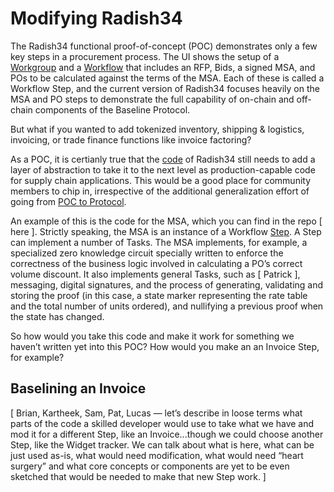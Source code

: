 # Modifying Radish34

The Radish34 functional proof-of-concept \(POC\) demonstrates only a few key steps in a procurement process. The UI shows the setup of a [Workgroup](../baseline-basics/glossary.md#workgroup) and a [Workflow](../baseline-basics/glossary.md#workflow) that includes an RFP, Bids, a signed MSA, and POs to be calculated against the terms of the MSA. Each of these is called a Workflow Step, and the current version of Radish34 focuses heavily on the MSA and PO steps to demonstrate the full capability of on-chain and off-chain components of the Baseline Protocol.

But what if you wanted to add tokenized inventory, shipping & logistics, invoicing, or trade finance functions like invoice factoring? 

As a POC, it is certianly true that the [code](https://github.com/ethereum-oasis/baseline) of Radish34 still needs to add a layer of abstraction to take it to the next level as production-capable code for supply chain applications. This would be a good place for community members to chip in, irrespective of the additional generalization effort of going from [POC to Protocol](poc-to-protocol.md). 

An example of this is the code for the MSA, which you can find in the repo \[ here \]. Strictly speaking, the MSA is an instance of a Workflow [Step](../baseline-basics/glossary.md#step). A Step can implement a number of Tasks. The MSA implements, for example, a specialized zero knowledge circuit specially written to enforce the correctness of the business logic involved in calculating a PO’s correct volume discount. It also implements general Tasks, such as \[ Patrick \], messaging, digital signatures, and the process of generating, validating and storing the proof \(in this case, a state marker representing the rate table and the total number of units ordered\), and nullifying a previous proof when the state has changed.

So how would you take this code and make it work for something we haven’t written yet into this POC?  How would you make an an Invoice Step, for example?

## Baselining an Invoice

\[ Brian, Kartheek, Sam, Pat, Lucas — let’s describe in loose terms what parts of the code a skilled developer would use to take what we have and mod it for a different Step, like an Invoice...though we could choose another Step, like the Widget tracker.  We can talk about what is here, what can be just used as-is, what would need modification, what would need “heart surgery” and what core concepts or components are yet to be even sketched that would be needed to make that new Step work. \]

